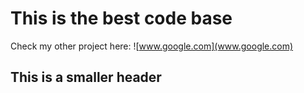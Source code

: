 # This is the best code base

Check my other project here: ![www.google.com](www.google.com)

## This is a smaller header